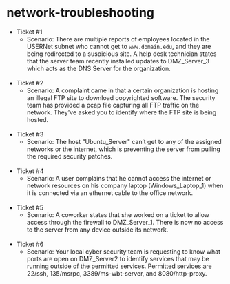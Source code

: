 # network-troubleshooting

- Ticket #1
  - Scenario: There are multiple reports of employees located in the USERNet subnet who cannot get to `www.domain.edu`, and they are being redirected to a suspicious site. A help desk technician states that the server team recently installed updates to DMZ_Server_3 which acts as the DNS Server for the organization.  
 
- Ticket #2
  - Scenario: A complaint came in that a certain organization is hosting an illegal FTP site to download copyrighted software. The security team has provided a pcap file capturing all FTP traffic on the network. They've asked you to identify where the FTP site is being hosted.  
 
- Ticket #3
  - Scenario: The host "Ubuntu_Server" can’t get to any of the assigned networks or the internet, which is preventing the server from pulling the required security patches.  
 
- Ticket #4
  - Scenario: A user complains that he cannot access the internet or network resources on his company laptop (Windows_Laptop_1) when it is connected via an ethernet cable to the office network.  
 
- Ticket #5
  - Scenario: A coworker states that she worked on a ticket to allow access through the firewall to DMZ_Server_1. There is now no access to the server from any device outside its network.  
 
- Ticket #6
  - Scenario: Your local cyber security team is requesting to know what ports are open on DMZ_Server2 to identify services that may be running outside of the permitted services. Permitted services are 22/ssh, 135/msrpc, 3389/ms-wbt-server, and 8080/http-proxy.

